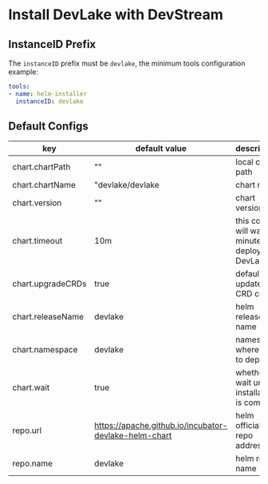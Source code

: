 # Install DevLake with DevStream

## InstanceID Prefix

The `instanceID` prefix must be `devlake`, the minimum tools configuration example:

```yaml
tools:
- name: helm-installer
  instanceID: devlake
```

## Default Configs

| key                | default value                        | description                                        |
| ----------------   | ------------------------------------ | ------------------------------------------------   |
| chart.chartPath    | ""                                   | local chart path                                   |
| chart.chartName    | "devlake/devlake                     | chart name                                         |
| chart.version      | ""                                   | chart version                                      |
| chart.timeout      | 10m                                  | this config will wait 10 minutes to deploy DevLake |
| chart.upgradeCRDs  | true                                 | default update CRD config                          |
| chart.releaseName  | devlake                              | helm release name                                  |
| chart.namespace    | devlake                              | namespace where helm to deploy                     |
| chart.wait         | true                                 | whether to wait until installation is complete     |
| repo.url           | https://apache.github.io/incubator-devlake-helm-chart | helm official repo address              |
| repo.name          | devlake                              | helm repo name                                     |
